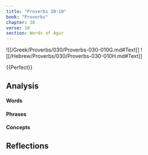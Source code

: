 ```yaml
---
title: "Proverbs 30:10"
book: "Proverbs"
chapter: 30
verse: 10
section: Words of Agur
---
```

![[/Greek/Proverbs/030/Proverbs-030-010G.md#Text]]
![[/Hebrew/Proverbs/030/Proverbs-030-010H.md#Text]]

{{Perfect}}

## Analysis

#### Words

#### Phrases

#### Concepts

## Reflections
